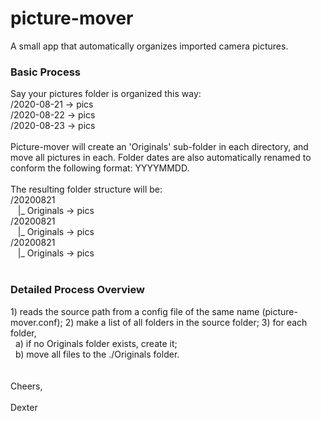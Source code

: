 # picture-mover
  A small app that automatically organizes imported camera pictures.<br>

<h3>Basic Process</h3>

  Say your pictures folder is organized this way:<br>
/2020-08-21 -> pics<br>
/2020-08-22 -> pics<br>
/2020-08-23 -> pics<br>
<br>
  Picture-mover will create an 'Originals' sub-folder in each directory, and move all pictures in each. Folder dates are also automatically renamed to conform the following format: YYYYMMDD.<br>
  <br>
  The resulting folder structure will be:<br>
/20200821<br>
&nbsp;&nbsp;&nbsp;|_ Originals -> pics<br>
/20200821<br>
&nbsp;&nbsp;&nbsp;|_ Originals -> pics<br>
/20200821<br>
&nbsp;&nbsp;&nbsp;|_ Originals -> pics<br>
<br>
<h3>Detailed Process Overview</h3>
1) reads the source path from a config file of the same name (picture-mover.conf);
2) make a list of all folders in the source folder;
3) for each folder,<br>
&nbsp;&nbsp;a) if no Originals folder exists, create it;<br>
&nbsp;&nbsp;b) move all files to the ./Originals folder.<br>
<br>
<br>
Cheers,<br>
<br>
Dexter<br>
